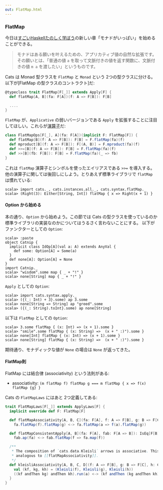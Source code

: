 ```yaml
---
out: FlatMap.html
---
```


  [fom]: http://learnyouahaskell.com/a-fistful-of-monads
  [FlatMapSource]: $catsBaseUrl$/core/src/main/scala/cats/FlatMap.scala
  [FlatMapSyntaxSource]: $catsBaseUrl$/core/src/main/scala/cats/syntax/flatMap.scala

### FlatMap

今日は[すごいHaskellたのしく学ぼう](http://www.amazon.co.jp/dp/4274068854)の新しい章「モナドがいっぱい」を始めることができる。

> モナドはある願いを叶えるための、アプリカティブ値の自然な拡張です。その願いとは、「普通の値 `a` を取って文脈付きの値を返す関数に、文脈付きの値 `m a` を渡したい」というものです。

Cats は Monad 型クラスを `FlatMap` と `Monad` という 2つの型クラスに分ける。
以下が[FlatMap の型クラスのコントラクト]だ:

```scala
@typeclass trait FlatMap[F[_]] extends Apply[F] {
  def flatMap[A, B](fa: F[A])(f: A => F[B]): F[B]

  ....
}
```

`FlatMap` が、`Applicative` の弱いバージョンである `Apply` を拡張することに注目してほしい。これらが[演算子][FlatMapSyntaxSource]だ:

```scala
class FlatMapOps[F[_], A](fa: F[A])(implicit F: FlatMap[F]) {
  def flatMap[B](f: A => F[B]): F[B] = F.flatMap(fa)(f)
  def mproduct[B](f: A => F[B]): F[(A, B)] = F.mproduct(fa)(f)
  def >>=[B](f: A => F[B]): F[B] = F.flatMap(fa)(f)
  def >>[B](fb: F[B]): F[B] = F.flatMap(fa)(_ => fb)
}
```

これは `flatMap` 演算子とシンボルを使ったエイリアスである `>>=` を導入する。他の演算子に関しては後回しにしよう。とりあえず標準ライブラリで `flatMap` は慣れている:

```console:new
scala> import cats._, cats.instances.all._, cats.syntax.flatMap._
scala> (Right(3): Either[String, Int]) flatMap { x => Right(x + 1) }
```

#### Option から始める

本の通り、`Option` から始めよう。この節では Cats の型クラスを使っているのか標準ライブラリの実装なのかについてはうるさく言わないことにする。
以下がファンクターとしての `Option`:

```console
scala> :paste
object Catnip {
  implicit class IdOp[A](val a: A) extends AnyVal {
    def some: Option[A] = Some(a)
  }
  def none[A]: Option[A] = None
}
import Catnip._
scala> "wisdom".some map { _ + "!" }
scala> none[String] map { _ + "!" }
```

`Apply` としての `Option`:

```console
scala> import cats.syntax.apply._
scala> ({(_: Int) + 3}.some) ap 3.some
scala> none[String => String] ap "greed".some
scala> ({(_: String).toInt}.some) ap none[String]
```

以下は `FlatMap` としての `Option`:

```console
scala> 3.some flatMap { (x: Int) => (x + 1).some }
scala> "smile".some flatMap { (x: String) =>  (x + " :)").some }
scala> none[Int] flatMap { (x: Int) => (x + 1).some }
scala> none[String] flatMap { (x: String) =>  (x + " :)").some }
```

期待通り、モナディックな値が `None` の場合は `None` が返ってきた。

#### FlatMap則

FlatMap には結合律 (associativity) という法則がある:

- associativity: `(m flatMap f) flatMap g === m flatMap { x => f(x) flatMap {g} }`

Cats の `FlatMapLaws` にはあと 2つ定義してある:

```scala
trait FlatMapLaws[F[_]] extends ApplyLaws[F] {
  implicit override def F: FlatMap[F]

  def flatMapAssociativity[A, B, C](fa: F[A], f: A => F[B], g: B => F[C]): IsEq[F[C]] =
    fa.flatMap(f).flatMap(g) <-> fa.flatMap(a => f(a).flatMap(g))

  def flatMapConsistentApply[A, B](fa: F[A], fab: F[A => B]): IsEq[F[B]] =
    fab.ap(fa) <-> fab.flatMap(f => fa.map(f))

  /**
   * The composition of `cats.data.Kleisli` arrows is associative. This is
   * analogous to [[flatMapAssociativity]].
   */
  def kleisliAssociativity[A, B, C, D](f: A => F[B], g: B => F[C], h: C => F[D], a: A): IsEq[F[D]] = {
    val (kf, kg, kh) = (Kleisli(f), Kleisli(g), Kleisli(h))
    ((kf andThen kg) andThen kh).run(a) <-> (kf andThen (kg andThen kh)).run(a)
  }
}
```

